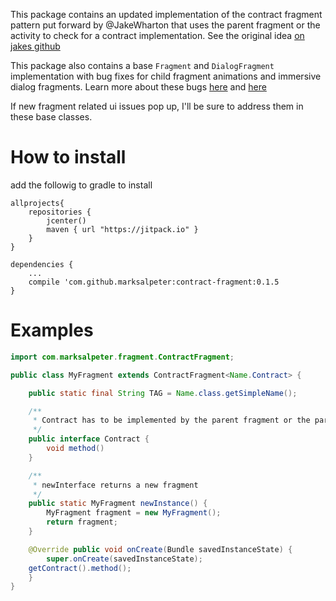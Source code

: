 This package contains an updated implementation of the contract fragment pattern put forward by @JakeWharton that uses the parent fragment or the activity to check for a contract implementation. See the original idea [on jakes github](https://gist.github.com/JakeWharton/2621173)

This package also contains a base `Fragment` and `DialogFragment` implementation with bug fixes for child fragment animations and immersive dialog fragments. Learn more about these bugs [here](http://stackoverflow.com/questions/14900738/nested-fragments-disappear-during-transition-animation) and [here](https://stackoverflow.com/questions/32758559/maintain-immersive-mode-when-dialogfragment-is-shown)

If new fragment related ui issues pop up, I'll be sure to address them in these base classes.

# How to install 
add the followig to gradle to install
```
allprojects{
    repositories {
        jcenter()
        maven { url "https://jitpack.io" }
    }
}
```
```
dependencies {
    ...
    compile 'com.github.marksalpeter:contract-fragment:0.1.5
}
```

# Examples
```java 
import com.marksalpeter.fragment.ContractFragment;

public class MyFragment extends ContractFragment<Name.Contract> {

    public static final String TAG = Name.class.getSimpleName();

    /**
     * Contract has to be implemented by the parent fragment or the parent activity
     */
    public interface Contract {
		void method()
    }

    /**
     * newInterface returns a new fragment
     */
    public static MyFragment newInstance() {
        MyFragment fragment = new MyFragment();
        return fragment;
    }

    @Override public void onCreate(Bundle savedInstanceState) {
        super.onCreate(savedInstanceState);
	getContract().method();
    }
}
```

